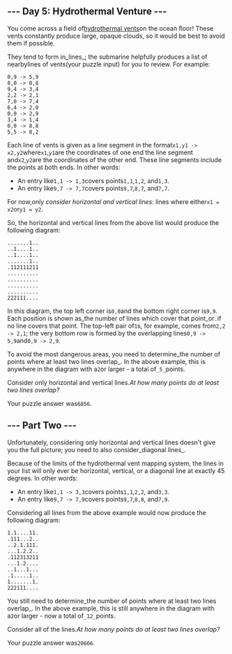 ## \-\-\- Day 5: Hydrothermal Venture ---

You come across a field of[hydrothermal vents](https://en.wikipedia.org/wiki/Hydrothermal_vent)on the ocean floor! These vents constantly produce large, opaque clouds, so it would be best to avoid them if possible.

They tend to form in_lines_; the submarine helpfully produces a list of nearbylines of vents(your puzzle input) for you to review. For example:

    0,9 -> 5,9
    8,0 -> 0,8
    9,4 -> 3,4
    2,2 -> 2,1
    7,0 -> 7,4
    6,4 -> 2,0
    0,9 -> 2,9
    3,4 -> 1,4
    0,0 -> 8,8
    5,5 -> 8,2


Each line of vents is given as a line segment in the format`x1,y1 -> x2,y2`where`x1`,`y1`are the coordinates of one end the line segment and`x2`,`y2`are the coordinates of the other end. These line segments include the points at both ends. In other words:

* An entry like`1,1 -> 1,3`covers points`1,1`,`1,2`, and`1,3`.
* An entry like`9,7 -> 7,7`covers points`9,7`,`8,7`, and`7,7`.

For now,_only consider horizontal and vertical lines_: lines where either`x1 = x2`or`y1 = y2`.

So, the horizontal and vertical lines from the above list would produce the following diagram:

    .......1..
    ..1....1..
    ..1....1..
    .......1..
    .112111211
    ..........
    ..........
    ..........
    ..........
    222111....


In this diagram, the top left corner is`0,0`and the bottom right corner is`9,9`. Each position is shown as_the number of lines which cover that point_or`.`if no line covers that point. The top-left pair of`1`s, for example, comes from`2,2 -> 2,1`; the very bottom row is formed by the overlapping lines`0,9 -> 5,9`and`0,9 -> 2,9`.

To avoid the most dangerous areas, you need to determine_the number of points where at least two lines overlap_. In the above example, this is anywhere in the diagram with a`2`or larger - a total of`_5_`points.

Consider only horizontal and vertical lines._At how many points do at least two lines overlap?_

Your puzzle answer was`6856`.

## \-\-\- Part Two ---

Unfortunately, considering only horizontal and vertical lines doesn't give you the full picture; you need to also consider_diagonal lines_.

Because of the limits of the hydrothermal vent mapping system, the lines in your list will only ever be horizontal, vertical, or a diagonal line at exactly 45 degrees. In other words:

* An entry like`1,1 -> 3,3`covers points`1,1`,`2,2`, and`3,3`.
* An entry like`9,7 -> 7,9`covers points`9,7`,`8,8`, and`7,9`.

Considering all lines from the above example would now produce the following diagram:

    1.1....11.
    .111...2..
    ..2.1.111.
    ...1.2.2..
    .112313211
    ...1.2....
    ..1...1...
    .1.....1..
    1.......1.
    222111....


You still need to determine_the number of points where at least two lines overlap_. In the above example, this is still anywhere in the diagram with a`2`or larger - now a total of`_12_`points.

Consider all of the lines._At how many points do at least two lines overlap?_

Your puzzle answer was`20666`.
